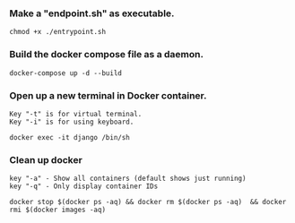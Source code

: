 ### Make a "endpoint.sh" as executable.
    chmod +x ./entrypoint.sh

### Build the docker compose file as a daemon. 
    docker-compose up -d --build

### Open up a new terminal in Docker container.
    Key "-t" is for virtual terminal.
    Key "-i" is for using keyboard. 

    docker exec -it django /bin/sh

### Clean up docker
    key "-a" - Show all containers (default shows just running)
    key "-q" - Only display container IDs

    docker stop $(docker ps -aq) && docker rm $(docker ps -aq)  && docker rmi $(docker images -aq)


